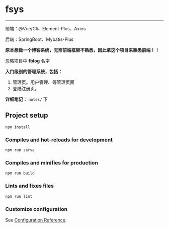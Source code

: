 # fsys

---

前端：@Vue/Cli、Element-Plus、Axios

后端：SpringBoot、Mybatis-Plus



**原本想做一个博客系统，无奈前端框架不熟悉，因此拿这个项目来熟悉前端！！**

忽略项目中 **fblog** 名字



**入门级别的管理系统，包括：**

1. 管理页。用户管理、等管理页面
2. 登陆注册页。



**详细笔记：** `notes/` 下



## Project setup

```
npm install
```

### Compiles and hot-reloads for development
```
npm run serve
```

### Compiles and minifies for production
```
npm run build
```

### Lints and fixes files
```
npm run lint
```

### Customize configuration
See [Configuration Reference](https://cli.vuejs.org/config/).
